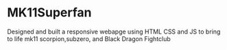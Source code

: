# MK11Superfan
Designed and built a responsive webapge using HTML CSS and JS to bring to life mk11 scorpion,subzero, and Black Dragon Fightclub
